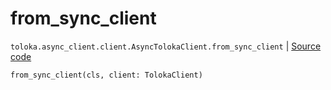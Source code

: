 # from_sync_client
`toloka.async_client.client.AsyncTolokaClient.from_sync_client` | [Source code](https://github.com/Toloka/toloka-kit/blob/v1.1.4/src/async_client/client.py#L58)

```python
from_sync_client(cls, client: TolokaClient)
```

